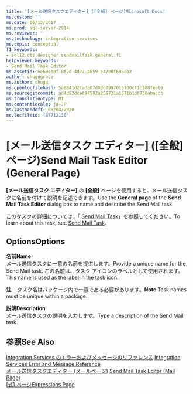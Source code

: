 ```yaml
---
title: '[メール送信タスクエディター] ([全般] ページ)Microsoft Docs'
ms.custom: ''
ms.date: 06/13/2017
ms.prod: sql-server-2014
ms.reviewer: ''
ms.technology: integration-services
ms.topic: conceptual
f1_keywords:
- sql12.dts.designer.sendmailtask.general.f1
helpviewer_keywords:
- Send Mail Task Editor
ms.assetid: 5e60ebbf-8f2d-4d77-a859-e47e0f605cb2
author: chugugrace
ms.author: chugu
ms.openlocfilehash: 5a8841d2fada07d0dd0997015100cf1c380fea69
ms.sourcegitcommit: ad4d92dce894592a259721a1571b1d8736abacdb
ms.translationtype: MT
ms.contentlocale: ja-JP
ms.lasthandoff: 08/04/2020
ms.locfileid: "87712130"
---
```

# <a name="send-mail-task-editor-general-page"></a><span data-ttu-id="d9c40-102">[メール送信タスク エディター] ([全般] ページ)</span><span class="sxs-lookup"><span data-stu-id="d9c40-102">Send Mail Task Editor (General Page)</span></span>
  <span data-ttu-id="d9c40-103">**[メール送信タスク エディター]** の **[全般]** ページを使用すると、メール送信タスクに名前を付けて説明を記述できます。</span><span class="sxs-lookup"><span data-stu-id="d9c40-103">Use the **General page** of the **Send Mail Task Editor** dialog box to name and describe the Send Mail task.</span></span>  
  
 <span data-ttu-id="d9c40-104">このタスクの詳細については、「 [Send Mail Task](control-flow/send-mail-task.md)」を参照してください。</span><span class="sxs-lookup"><span data-stu-id="d9c40-104">To learn about this task, see [Send Mail Task](control-flow/send-mail-task.md).</span></span>  
  
## <a name="options"></a><span data-ttu-id="d9c40-105">Options</span><span class="sxs-lookup"><span data-stu-id="d9c40-105">Options</span></span>  
 <span data-ttu-id="d9c40-106">**名前**</span><span class="sxs-lookup"><span data-stu-id="d9c40-106">**Name**</span></span>  
 <span data-ttu-id="d9c40-107">メール送信タスクに一意の名前を提供します。</span><span class="sxs-lookup"><span data-stu-id="d9c40-107">Provide a unique name for the Send Mail task.</span></span> <span data-ttu-id="d9c40-108">この名前は、タスク アイコンのラベルとして使用されます。</span><span class="sxs-lookup"><span data-stu-id="d9c40-108">This name is used as the label in the task icon.</span></span>  
  
 <span data-ttu-id="d9c40-109">**注** &#xA0;&#xA0;&#xA0;タスク名はパッケージ内で一意である必要があります。</span><span class="sxs-lookup"><span data-stu-id="d9c40-109">**Note** Task names must be unique within a package.</span></span>  
  
 <span data-ttu-id="d9c40-110">**説明**</span><span class="sxs-lookup"><span data-stu-id="d9c40-110">**Description**</span></span>  
 <span data-ttu-id="d9c40-111">メール送信タスクの説明を入力します。</span><span class="sxs-lookup"><span data-stu-id="d9c40-111">Type a description of the Send Mail task.</span></span>  
  
## <a name="see-also"></a><span data-ttu-id="d9c40-112">参照</span><span class="sxs-lookup"><span data-stu-id="d9c40-112">See Also</span></span>  
 <span data-ttu-id="d9c40-113">[Integration Services のエラーおよびメッセージのリファレンス](../../2014/integration-services/integration-services-error-and-message-reference.md) </span><span class="sxs-lookup"><span data-stu-id="d9c40-113">[Integration Services Error and Message Reference](../../2014/integration-services/integration-services-error-and-message-reference.md) </span></span>  
 <span data-ttu-id="d9c40-114">[メール送信タスクエディター &#40;メールページ&#41;](../../2014/integration-services/send-mail-task-editor-mail-page.md) </span><span class="sxs-lookup"><span data-stu-id="d9c40-114">[Send Mail Task Editor &#40;Mail Page&#41;](../../2014/integration-services/send-mail-task-editor-mail-page.md) </span></span>  
 <span data-ttu-id="d9c40-115">[[式] ページ](expressions/expressions-page.md)</span><span class="sxs-lookup"><span data-stu-id="d9c40-115">[Expressions Page](expressions/expressions-page.md)</span></span>  
  
  
